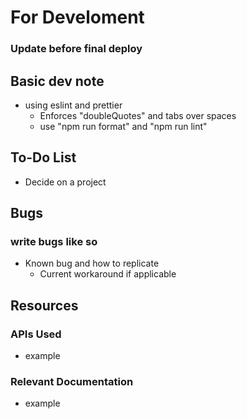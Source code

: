 # For Develoment

### Update before final deploy

## Basic dev note

- using eslint and prettier
  - Enforces "doubleQuotes" and tabs over spaces
  - use "npm run format" and "npm run lint"

## To-Do List

- Decide on a project

## Bugs

### write bugs like so

- Known bug and how to replicate
  - Current workaround if applicable

## Resources

### APIs Used

- example

### Relevant Documentation

- example
